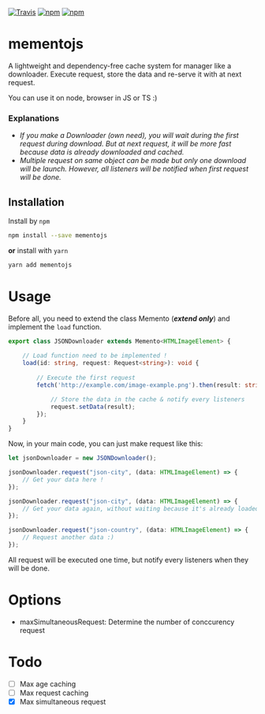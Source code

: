 [![Travis](https://img.shields.io/travis/Pi-Bouf/mementojs.svg)](https://travis-ci.org/Pi-Bouf/mementojs/)
[![npm](https://img.shields.io/npm/v/mementojs.svg)](https://www.npmjs.com/package/mementojs)
[![npm](https://img.shields.io/npm/dt/mementojs.svg)](https://www.npmjs.com/package/mementojs)

# mementojs

A lightweight and dependency-free cache system for manager like a downloader.
Execute request, store the data and re-serve it with at next request. 

You can use it on node, browser in JS or TS :)

### Explanations
- *If you make a Downloader (own need), you will wait during the first request during download. But at next request, it will be more fast because data is already downloaded and cached.*
- *Multiple request on same object can be made but only one download will be launch. However, all listeners will be notified when first request will be done.*  

## Installation

Install by `npm`

```sh
npm install --save mementojs
```

**or** install with `yarn`

```sh
yarn add mementojs
```

# Usage
Before all, you need to extend the class Memento (***extend only***) and implement the `load` function.

```ts
export class JSONDownloader extends Memento<HTMLImageElement> {
    
    // Load function need to be implemented ! 
    load(id: string, request: Request<string>): void {
        
        // Execute the first request
        fetch('http://example.com/image-example.png').then(result: string => {

            // Store the data in the cache & notify every listeners
            request.setData(result);
        });
    }
}
```

Now, in your main code, you can just make request like this:
```ts
let jsonDownloader = new JSONDownloader();

jsonDownloader.request("json-city", (data: HTMLImageElement) => {
    // Get your data here ! 
});

jsonDownloader.request("json-city", (data: HTMLImageElement) => {
    // Get your data again, without waiting because it's already loaded :)
});

jsonDownloader.request("json-country", (data: HTMLImageElement) => {
    // Request another data :)
});
```
All request will be executed one time, but notify every listeners when they will be done.

# Options
* maxSimultaneousRequest: Determine the number of conccurency request


# Todo
- [ ] Max age caching
- [ ] Max request caching
- [x] Max simultaneous request 
